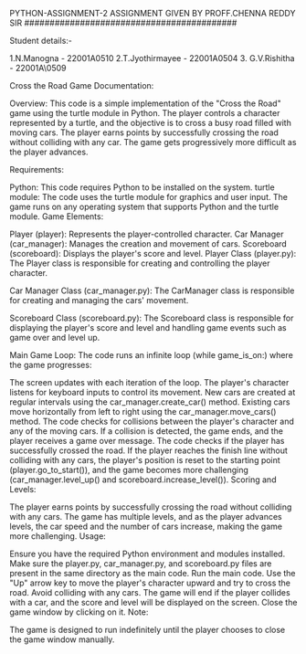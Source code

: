 PYTHON-ASSIGNMENT-2 ASSIGNMENT GIVEN BY PROFF.CHENNA REDDY SIR ##########################################

Student details:-

1.N.Manogna - 22001A0510 2.T.Jyothirmayee - 22001A0504 3. G.V.Rishitha - 22001A\0509

Cross the Road Game Documentation:

Overview: This code is a simple implementation of the "Cross the Road" game using the turtle module in Python. The player controls a character represented by a turtle, and the objective is to cross a busy road filled with moving cars. The player earns points by successfully crossing the road without colliding with any car. The game gets progressively more difficult as the player advances.

Requirements:

Python: This code requires Python to be installed on the system. turtle module: The code uses the turtle module for graphics and user input. The game runs on any operating system that supports Python and the turtle module. Game Elements:

Player (player): Represents the player-controlled character. Car Manager (car_manager): Manages the creation and movement of cars. Scoreboard (scoreboard): Displays the player's score and level. Player Class (player.py): The Player class is responsible for creating and controlling the player character.

Car Manager Class (car_manager.py): The CarManager class is responsible for creating and managing the cars' movement.

Scoreboard Class (scoreboard.py): The Scoreboard class is responsible for displaying the player's score and level and handling game events such as game over and level up.

Main Game Loop: The code runs an infinite loop (while game_is_on:) where the game progresses:

The screen updates with each iteration of the loop. The player's character listens for keyboard inputs to control its movement. New cars are created at regular intervals using the car_manager.create_car() method. Existing cars move horizontally from left to right using the car_manager.move_cars() method. The code checks for collisions between the player's character and any of the moving cars. If a collision is detected, the game ends, and the player receives a game over message. The code checks if the player has successfully crossed the road. If the player reaches the finish line without colliding with any cars, the player's position is reset to the starting point (player.go_to_start()), and the game becomes more challenging (car_manager.level_up() and scoreboard.increase_level()). Scoring and Levels:

The player earns points by successfully crossing the road without colliding with any cars. The game has multiple levels, and as the player advances levels, the car speed and the number of cars increase, making the game more challenging. Usage:

Ensure you have the required Python environment and modules installed. Make sure the player.py, car_manager.py, and scoreboard.py files are present in the same directory as the main code. Run the main code. Use the "Up" arrow key to move the player's character upward and try to cross the road. Avoid colliding with any cars. The game will end if the player collides with a car, and the score and level will be displayed on the screen. Close the game window by clicking on it. Note:

The game is designed to run indefinitely until the player chooses to close the game window manually.
